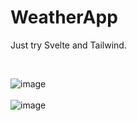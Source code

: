 # WeatherApp
Just try Svelte and Tailwind.

<br>

![image](https://github.com/jnxtech/WeatherApp/assets/119785977/ecf325a1-9a05-4f4c-b2d4-993f4a50c6a3)
<br>
<br>
![image](https://github.com/jnxtech/WeatherApp/assets/119785977/83a1e8b5-cc59-404c-85f6-c4513f60d9a5)
